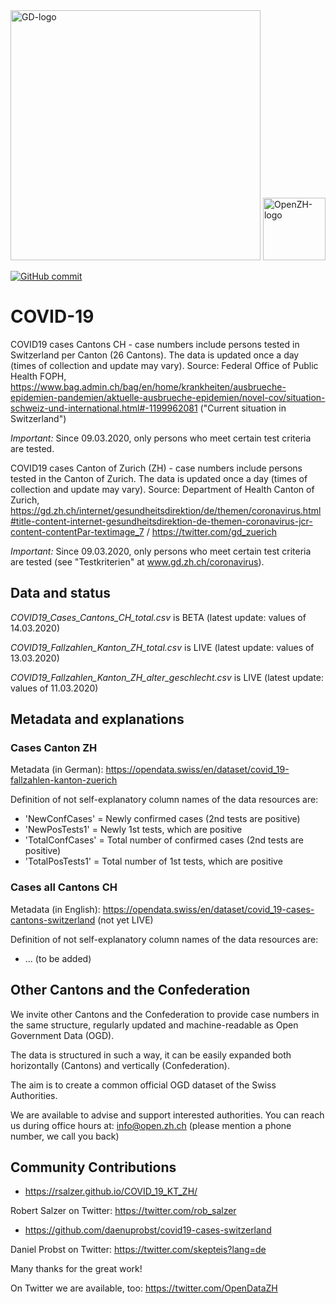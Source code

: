 <img src="https://github.com/openZH/covid_19/blob/master/gd.png" alt="GD-logo" width="400" />
<img src="https://github.com/openZH/covid_19/blob/master/openZH_logo.png" alt="OpenZH-logo" width="100" />

[![GitHub commit](https://img.shields.io/github/last-commit/openZH/covid_19)](https://github.com/openZH/covid_19/commits/master)


# COVID-19
COVID19 cases Cantons CH - case numbers include persons tested in Switzerland per Canton (26 Cantons). The data is updated once a day (times of collection and update may vary). Source: Federal Office of Public Health FOPH, https://www.bag.admin.ch/bag/en/home/krankheiten/ausbrueche-epidemien-pandemien/aktuelle-ausbrueche-epidemien/novel-cov/situation-schweiz-und-international.html#-1199962081 ("Current situation in Switzerland")

*Important:* Since 09.03.2020, only persons who meet certain test criteria are tested.

COVID19 cases Canton of Zurich (ZH) - case numbers include persons tested in the Canton of Zurich. The data is updated once a day (times of collection and update may vary). Source: Department of Health Canton of Zurich, https://gd.zh.ch/internet/gesundheitsdirektion/de/themen/coronavirus.html#title-content-internet-gesundheitsdirektion-de-themen-coronavirus-jcr-content-contentPar-textimage_7 / https://twitter.com/gd_zuerich

*Important:* Since 09.03.2020, only persons who meet certain test criteria are tested (see "Testkriterien" at www.gd.zh.ch/coronavirus).

## Data and status
*COVID19_Cases_Cantons_CH_total.csv* is BETA (latest update: values of 14.03.2020)

*COVID19_Fallzahlen_Kanton_ZH_total.csv* is LIVE (latest update: values of 13.03.2020)

*COVID19_Fallzahlen_Kanton_ZH_alter_geschlecht.csv* is LIVE (latest update: values of 11.03.2020)

## Metadata and explanations
### Cases Canton ZH 
Metadata (in German): https://opendata.swiss/en/dataset/covid_19-fallzahlen-kanton-zuerich

Definition of not self-explanatory column names of the data resources are:
- 'NewConfCases' = Newly confirmed cases (2nd tests are positive)
- 'NewPosTests1' = Newly 1st tests, which are positive
- 'TotalConfCases' = Total number of confirmed cases (2nd tests are positive)
- 'TotalPosTests1' = Total number of 1st tests, which are positive
### Cases all Cantons CH
Metadata (in English): https://opendata.swiss/en/dataset/covid_19-cases-cantons-switzerland (not yet LIVE)

Definition of not self-explanatory column names of the data resources are:
- ... (to be added)

## Other Cantons and the Confederation

We invite other Cantons and the Confederation to provide case numbers in the same structure, regularly updated and machine-readable as Open Government Data (OGD).

The data is structured in such a way, it can be easily expanded both horizontally (Cantons) and vertically (Confederation).

The aim is to create a common official OGD dataset of the Swiss Authorities.

We are available to advise and support interested authorities. You can reach us during office hours at: info@open.zh.ch (please mention a phone number, we call you back)

## Community Contributions
- https://rsalzer.github.io/COVID_19_KT_ZH/

Robert Salzer on Twitter: https://twitter.com/rob_salzer

- https://github.com/daenuprobst/covid19-cases-switzerland

Daniel Probst on Twitter: https://twitter.com/skepteis?lang=de



Many thanks for the great work!

On Twitter we are available, too: https://twitter.com/OpenDataZH
